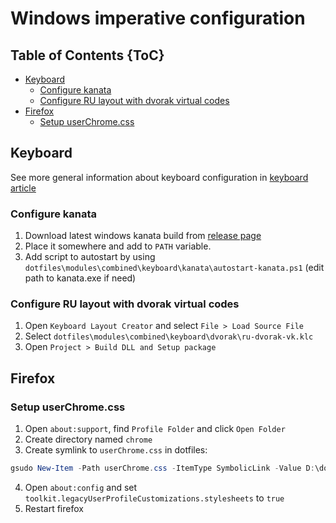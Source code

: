 # Windows imperative configuration

## Table of Contents {ToC}

<!-- toc-start -->

- [Keyboard](<#Keyboard>)
  - [Configure kanata](<#Configure kanata>)
  - [Configure RU layout with dvorak virtual codes](<#Configure RU layout with dvorak virtual codes>)
- [Firefox](<#Firefox>)
  - [Setup userChrome.css](<#Setup userChrome.css>)

<!-- toc-end -->

## Keyboard

See more general information about keyboard configuration in [keyboard article](./keyboard.md)

### Configure kanata

1. Download latest windows kanata build from [release page](https://github.com/jtroo/kanata/releases)
2. Place it somewhere and add to `PATH` variable.
3. Add script to autostart by using `dotfiles\modules\combined\keyboard\kanata\autostart-kanata.ps1` (edit path to kanata.exe if need)

### Configure RU layout with dvorak virtual codes

1. Open `Keyboard Layout Creator` and select `File > Load Source File`
2. Select `dotfiles\modules\combined\keyboard\dvorak\ru-dvorak-vk.klc`
3. Open `Project > Build DLL and Setup package`

## Firefox

### Setup userChrome.css

1. Open `about:support`, find `Profile Folder` and click `Open Folder`
2. Create directory named `chrome`
3. Create symlink to `userChrome.css` in dotfiles:
```powershell
gsudo New-Item -Path userChrome.css -ItemType SymbolicLink -Value D:\dotfiles\modules\home\browsers\firefox\userChrome.css
```
4. Open `about:config` and set `toolkit.legacyUserProfileCustomizations.stylesheets` to `true`
5. Restart firefox

